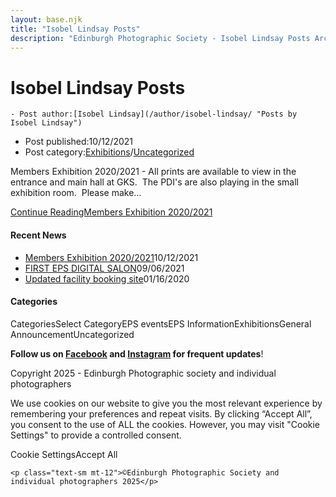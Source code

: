 ```yaml
---
layout: base.njk
title: "Isobel Lindsay Posts"
description: "Edinburgh Photographic Society - Isobel Lindsay Posts Archive"
---
```


<div class="container mx-auto px-4 py-8">
  <div class="prose max-w-3xl mx-auto">
    <h1 class="text-3xl font-bold mb-6">Isobel Lindsay Posts</h1>

    - Post author:[Isobel Lindsay](/author/isobel-lindsay/ "Posts by Isobel Lindsay")
- Post published:10/12/2021
- Post category:[Exhibitions](/category/events/eps_exhibitions/)/[Uncategorized](/category/uncategorized/)

Members Exhibition 2020/2021 - All prints are available to view in the entrance and main hall at GKS.&nbsp; The PDI's are also playing in the small exhibition room.&nbsp; Please make…

[Continue ReadingMembers Exhibition 2020/2021](/uncategorized/20207/)

#### Recent News

- [Members Exhibition 2020/2021](/uncategorized/20207/)10/12/2021
- [FIRST EPS DIGITAL SALON](/uncategorized/19611/)09/06/2021
- [Updated facility booking site](/eps_information/updated-facility-booking-site/)01/16/2020

#### Categories
CategoriesSelect CategoryEPS eventsEPS InformationExhibitionsGeneral AnnouncementUncategorized

**Follow us on [Facebook](https://www.facebook.com/EdinburghPhotographicSociety/) and [Instagram](https://www.instagram.com/edinburghphotographicsociety) for frequent updates**!

 Copyright 2025 - Edinburgh Photographic society and individual photographers 

We use cookies on our website to give you the most relevant experience by remembering your preferences and repeat visits. By clicking “Accept All”, you consent to the use of ALL the cookies. However, you may visit "Cookie Settings" to provide a controlled consent.

Cookie SettingsAccept All

    <p class="text-sm mt-12">©Edinburgh Photographic Society and individual photographers 2025</p>
  </div>
</div>